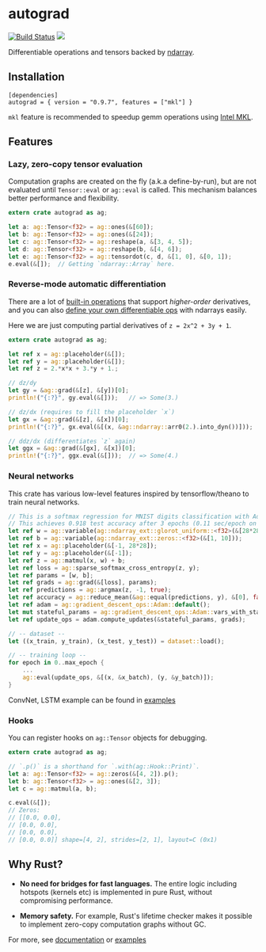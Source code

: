 # autograd

[![Build Status](https://travis-ci.org/raskr/rust-autograd.svg?branch=master)](https://travis-ci.org/raskr/rust-autograd)
[![](http://meritbadge.herokuapp.com/autograd)](https://crates.io/crates/autograd)

Differentiable operations and tensors backed by [ndarray](https://github.com/rust-ndarray/ndarray).

## Installation
```
[dependencies]
autograd = { version = "0.9.7", features = ["mkl"] }
```
`mkl` feature is recommended to speedup gemm operations using [Intel MKL](https://software.intel.com/en-us/mkl).

## Features
### Lazy, zero-copy tensor evaluation
Computation graphs are created on the fly (a.k.a define-by-run), but are not evaluated until `Tensor::eval` or `ag::eval` is called.
This mechanism balances better performance and flexibility.
```rust
extern crate autograd as ag;

let a: ag::Tensor<f32> = ag::ones(&[60]);
let b: ag::Tensor<f32> = ag::ones(&[24]);
let c: ag::Tensor<f32> = ag::reshape(a, &[3, 4, 5]);
let d: ag::Tensor<f32> = ag::reshape(b, &[4, 6]);
let e: ag::Tensor<f32> = ag::tensordot(c, d, &[1, 0], &[0, 1]);
e.eval(&[]);  // Getting `ndarray::Array` here.
```

### Reverse-mode automatic differentiation
There are a lot of [built-in operations](https://docs.rs/autograd/0.9.7/autograd/ops/index.html)
that support *higher-order* derivatives, and
you can also [define your own differentiable ops](https://docs.rs/autograd/0.9.7/autograd/op/trait.Op.html) with ndarrays easily.

Here we are just computing partial derivatives of `z = 2x^2 + 3y + 1`.

```rust
extern crate autograd as ag;

let ref x = ag::placeholder(&[]);
let ref y = ag::placeholder(&[]);
let ref z = 2.*x*x + 3.*y + 1.;

// dz/dy
let gy = &ag::grad(&[z], &[y])[0];
println!("{:?}", gy.eval(&[]));   // => Some(3.)

// dz/dx (requires to fill the placeholder `x`)
let gx = &ag::grad(&[z], &[x])[0];
println!("{:?}", gx.eval(&[(x, &ag::ndarray::arr0(2.).into_dyn())]));  // => Some(8.)

// ddz/dx (differentiates `z` again)
let ggx = &ag::grad(&[gx], &[x])[0];
println!("{:?}", ggx.eval(&[]));  // => Some(4.)
```

### Neural networks
This crate has various low-level features inspired by tensorflow/theano to train neural networks.
```rust
// This is a softmax regression for MNIST digits classification with Adam.
// This achieves 0.918 test accuracy after 3 epochs (0.11 sec/epoch on 2.7GHz Intel Core i5).
let ref w = ag::variable(ag::ndarray_ext::glorot_uniform::<f32>(&[28*28, 10]));
let ref b = ag::variable(ag::ndarray_ext::zeros::<f32>(&[1, 10]));
let ref x = ag::placeholder(&[-1, 28*28]);
let ref y = ag::placeholder(&[-1]);
let ref z = ag::matmul(x, w) + b;
let ref loss = ag::sparse_softmax_cross_entropy(z, y);
let ref params = [w, b];
let ref grads = ag::grad(&[loss], params);
let ref predictions = ag::argmax(z, -1, true);
let ref accuracy = ag::reduce_mean(&ag::equal(predictions, y), &[0], false);
let ref adam = ag::gradient_descent_ops::Adam::default();
let mut stateful_params = ag::gradient_descent_ops::Adam::vars_with_states(params);
let ref update_ops = adam.compute_updates(&stateful_params, grads);

// -- dataset --
let ((x_train, y_train), (x_test, y_test)) = dataset::load();

// -- training loop --
for epoch in 0..max_epoch {
    ...
    ag::eval(update_ops, &[(x, &x_batch), (y, &y_batch)]);
}
```

ConvNet, LSTM example can be found in [examples](https://github.com/raskr/rust-autograd/tree/master/examples)

### Hooks
You can register hooks on `ag::Tensor` objects for debugging.
```rust
extern crate autograd as ag;

// `.p()` is a shorthand for `.with(ag::Hook::Print)`.
let a: ag::Tensor<f32> = ag::zeros(&[4, 2]).p();
let b: ag::Tensor<f32> = ag::ones(&[2, 3]);
let c = ag::matmul(a, b);

c.eval(&[]);
// Zeros:
// [[0.0, 0.0],
// [0.0, 0.0],
// [0.0, 0.0],
// [0.0, 0.0]] shape=[4, 2], strides=[2, 1], layout=C (0x1)
```

## Why Rust?

- **No need for bridges for fast languages.**
The entire logic including hotspots (kernels etc) is implemented in pure Rust,
without compromising performance.

- **Memory safety.** For example, Rust's lifetime checker makes it possible to implement zero-copy computation graphs without GC.

For more, see [documentation](https://docs.rs/autograd/) or
[examples](https://github.com/raskr/rust-autograd/tree/master/examples)
